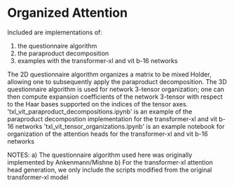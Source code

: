 
# Organized Attention

Included are implementations of:
1) the questionnaire algorithm
2) the paraproduct decomposition
3) examples with the transformer-xl and vit b-16 networks

The 2D questionnaire algorithm organizes a matrix to be mixed Holder, allowing one to subsequently apply the paraproduct decomposition.
The 3D questionnaire algorithm is used for network 3-tensor organization; one can then compute expansion coefficients of the network 3-tensor with respect to the Haar bases supported on the indices of the tensor axes.
'txl_vit_paraproduct_decompositions.ipynb' is an example of the paraproduct decompostion implementation for the transformer-xl and vit b-16 networks
'txl_vit_tensor_organizations.ipynb' is an example notebook for organization of the attention heads for the transformer-xl and vit b-16 networks

NOTES: 
a) The questionnaire algorithm used here was originally implemented by Ankenmann/Mishne
b) For the transformer-xl attention head generation, we only include the scripts modified from the original transformer-xl model

